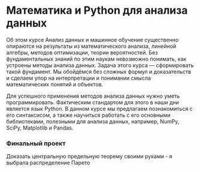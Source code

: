 # Математика и Python для анализа данных
Об этом курсе
Анализ данных и машинное обучение существенно опираются на результаты из математического анализа, линейной алгебры, методов оптимизации, теории вероятностей. Без фундаментальных знаний по этим наукам невозможно понимать, как устроены методы анализа данных. Задача этого курса — сформировать такой фундамент. Мы обойдёмся без сложных формул и доказательств и сделаем упор на интерпретации и понимании смысла математических понятий и объектов. 

Для успешного применения методов анализа данных нужно уметь программировать. Фактическим стандартом для этого в наши дни является язык Python. В данном курсе мы предлагаем познакомиться с его синтаксисом, а также научиться работать с его основными библиотеками, полезными для анализа данных, например, NumPy, SciPy, Matplotlib и Pandas.
 ### Финальный проект
 Доказать центральную предельную теорему своими руками - я выбрала распределение Парето
